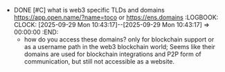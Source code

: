 - DONE [#C] what is web3 specific TLDs and domains https://app.open.name/?name=toco  or  https://ens.domains
  :LOGBOOK:
  CLOCK: [2025-09-29 Mon 10:43:17]--[2025-09-29 Mon 10:43:17] =>  00:00:00
  :END:
	- how do you access these domains? only for blockchain support or as a username path in the web3 blockchain world;  Seems like their domains are used for blockchain integrations and P2P form of communication, but still not accessible as a website.